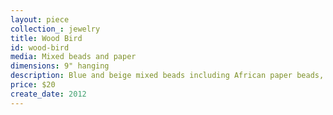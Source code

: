 ```yaml
---
layout: piece
collection_: jewelry
title: Wood Bird
id: wood-bird
media: Mixed beads and paper
dimensions: 9" hanging
description: Blue and beige mixed beads including African paper beads, spacers, with brown white and black wooden bird and copper clasp.
price: $20
create_date: 2012
---
```

